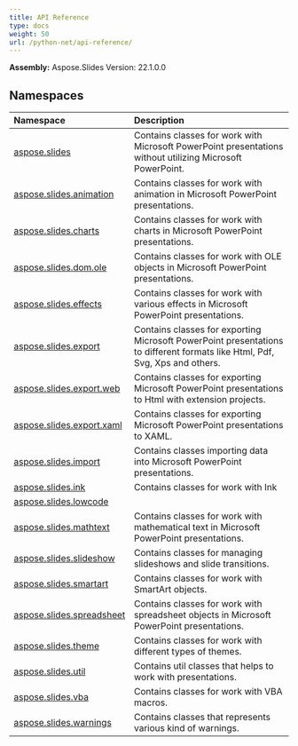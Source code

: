 ```yaml
---
title: API Reference
type: docs
weight: 50
url: /python-net/api-reference/
---
```


**Assembly:**  Aspose.Slides Version: 22.1.0.0

## **Namespaces**
|**Namespace**|**Description**|
| :- | :- |
|[aspose.slides](/slides/python-net/api-reference/aspose.slides/)|Contains classes for work with Microsoft PowerPoint presentations without utilizing Microsoft PowerPoint.|
|[aspose.slides.animation](/slides/python-net/api-reference/aspose.slides.animation/)|Contains classes for work with animation in Microsoft PowerPoint presentations.|
|[aspose.slides.charts](/slides/python-net/api-reference/aspose.slides.charts/)|Contains classes for work with charts in Microsoft PowerPoint presentations.|
|[aspose.slides.dom.ole](/slides/python-net/api-reference/aspose.slides.dom.ole/)|Contains classes for work with OLE objects in Microsoft PowerPoint presentations.|
|[aspose.slides.effects](/slides/python-net/api-reference/aspose.slides.effects/)|Contains classes for work with various effects in Microsoft PowerPoint presentations.|
|[aspose.slides.export](/slides/python-net/api-reference/aspose.slides.export/)|Contains classes for exporting Microsoft PowerPoint presentations to different formats like Html, Pdf, Svg, Xps and others.|
|[aspose.slides.export.web](/slides/python-net/api-reference/aspose.slides.export.web/)|Contains classes for exporting Microsoft PowerPoint presentations to Html with extension projects.|
|[aspose.slides.export.xaml](/slides/python-net/api-reference/aspose.slides.export.xaml/)|Contains classes for exporting Microsoft PowerPoint presentations to XAML.|
|[aspose.slides.import](/slides/python-net/api-reference/aspose.slides.import/)|Contains classes importing data into Microsoft PowerPoint presentations.|
|[aspose.slides.ink](/slides/python-net/api-reference/aspose.slides.ink/)|Contains classes for work with Ink|
|[aspose.slides.lowcode](/slides/python-net/api-reference/aspose.slides.lowcode/)||
|[aspose.slides.mathtext](/slides/python-net/api-reference/aspose.slides.mathtext/)|Contains classes for work with mathematical text in Microsoft PowerPoint presentations.|
|[aspose.slides.slideshow](/slides/python-net/api-reference/aspose.slides.slideshow/)|Contains classes for managing slideshows and slide transitions.|
|[aspose.slides.smartart](/slides/python-net/api-reference/aspose.slides.smartart/)|Contains classes for work with SmartArt objects.|
|[aspose.slides.spreadsheet](/slides/python-net/api-reference/aspose.slides.spreadsheet/)|Contains classes for work with spreadsheet objects in Microsoft PowerPoint presentations.|
|[aspose.slides.theme](/slides/python-net/api-reference/aspose.slides.theme/)|Contains classes for work with different types of themes.|
|[aspose.slides.util](/slides/python-net/api-reference/aspose.slides.util/)|Contains util classes that helps to work with presentations.|
|[aspose.slides.vba](/slides/python-net/api-reference/aspose.slides.vba/)|Contains classes for work with VBA macros.|
|[aspose.slides.warnings](/slides/python-net/api-reference/aspose.slides.warnings/)|Contains classes that represents various kind of warnings.|
